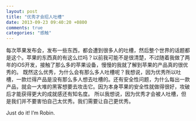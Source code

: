 ```yaml
---
layout: post
title: "优秀才会招人吐槽"
date: 2013-09-23 09:40:20 +0800
comments: true
categories: "感触"
---
```

每次苹果发布会，发布一些东西，都会遭到很多人的吐槽，然后整个世界的话题都是这个。苹果的东西真的有这么烂吗？以前我可能不是很清楚，不过随着我做了两年的iOS开发，接触了那么多的苹果设备，慢慢的我就了解到苹果的产品真的很优秀的。
既然这么优秀，为什么会有那么多人吐槽呢？我想说，因为优秀所以吐槽，一款烂得产品是没有那么多人想去吐槽的。还有安全性问题，为什么每出一款产品，就会一大堆的黑客想要去攻击它。因为本身苹果的安全性就做得很好，攻破后才能获得更大的成就感还有知名度。
所以我想说，因为优秀才会被人吐槽，但是我们并不要害怕自己太优秀。我们需要让自己更优秀。

Just do it! I’m Robin.